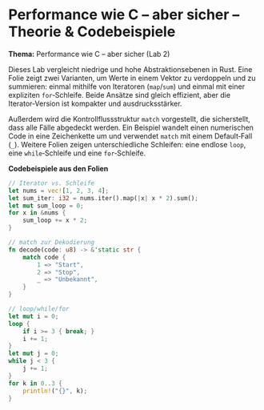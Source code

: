 # Performance wie C – aber sicher – Theorie & Codebeispiele


**Thema:** Performance wie C – aber sicher (Lab 2)

Dieses Lab vergleicht niedrige und hohe Abstraktionsebenen in Rust. Eine Folie zeigt zwei Varianten, um Werte in einem Vektor zu verdoppeln und zu summieren: einmal mithilfe von Iteratoren (`map`/`sum`) und einmal mit einer expliziten `for`‑Schleife. Beide Ansätze sind gleich effizient, aber die Iterator‑Version ist kompakter und ausdrucksstärker.

Außerdem wird die Kontrollflussstruktur `match` vorgestellt, die sicherstellt, dass alle Fälle abgedeckt werden. Ein Beispiel wandelt einen numerischen Code in eine Zeichenkette um und verwendet `match` mit einem Default‑Fall (`_`). Weitere Folien zeigen unterschiedliche Schleifen: eine endlose `loop`, eine `while`‑Schleife und eine `for`‑Schleife.

**Codebeispiele aus den Folien**
```rust
// Iterator vs. Schleife
let nums = vec![1, 2, 3, 4];
let sum_iter: i32 = nums.iter().map(|x| x * 2).sum();
let mut sum_loop = 0;
for x in &nums {
    sum_loop += x * 2;
}

// match zur Dekodierung
fn decode(code: u8) -> &'static str {
    match code {
        1 => "Start",
        2 => "Stop",
        _ => "Unbekannt",
    }
}

// loop/while/for
let mut i = 0;
loop {
    if i >= 3 { break; }
    i += 1;
}
let mut j = 0;
while j < 3 {
    j += 1;
}
for k in 0..3 {
    println!("{}", k);
}
```

